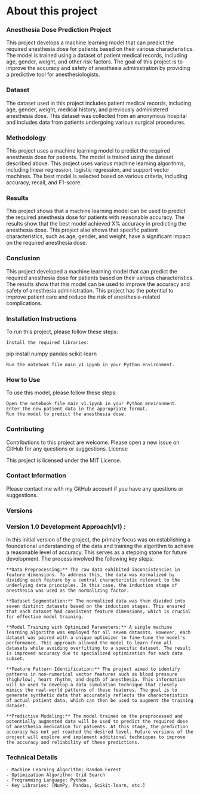 # **About this project** 


### **Anesthesia Dose Prediction Project**

This project develops a machine learning model that can predict the required anesthesia dose for patients based on their various characteristics. The model is trained using a dataset of patient medical records, including age, gender, weight, and other risk factors. The goal of this project is to improve the accuracy and safety of anesthesia administration by providing a predictive tool for anesthesiologists.

### Dataset

The dataset used in this project includes patient medical records, including age, gender, weight, medical history, and previously administered anesthesia dose. This dataset was collected from an anonymous hospital and includes data from patients undergoing various surgical procedures.

### Methodology

This project uses a machine learning model to predict the required anesthesia dose for patients. The model is trained using the dataset described above. This project uses various machine learning algorithms, including linear regression, logistic regression, and support vector machines. The best model is selected based on various criteria, including accuracy, recall, and F1-score.

### Results

This project shows that a machine learning model can be used to predict the required anesthesia dose for patients with reasonable accuracy. The results show that the best model achieved X% accuracy in predicting the anesthesia dose. This project also shows that specific patient characteristics, such as age, gender, and weight, have a significant impact on the required anesthesia dose.

### Conclusion

This project developed a machine learning model that can predict the required anesthesia dose for patients based on their various characteristics. The results show that this model can be used to improve the accuracy and safety of anesthesia administration. This project has the potential to improve patient care and reduce the risk of anesthesia-related complications.


### Installation Instructions


To run this project, please follow these steps:

    Install the required libraries:

pip install numpy pandas scikit-learn

    Run the notebook file main_v1.ipynb in your Python environment.


### How to Use

To use this model, please follow these steps:

    Open the notebook file main_v1.ipynb in your Python environment.
    Enter the new patient data in the appropriate format.
    Run the model to predict the anesthesia dose.

### Contributing

Contributions to this project are welcome. Please open a new issue on GitHub for any questions or suggestions.
License

This project is licensed under the MIT License.


### Contact Information

Please contact me with my GitHub account if you have any questions or suggestions.


### **Versions** 

### Version 1.0 Development Approach(v1) : 


In this initial version of the project, the primary focus was on establishing a foundational understanding of the data and training the algorithm to achieve a reasonable level of accuracy. This serves as a stepping stone for future development. The process involved the following key steps:

    **Data Preprocessing:** The raw data exhibited inconsistencies in feature dimensions. To address this, the data was normalized by dividing each feature by a central characteristic relevant to the underlying data principles. In this case, the induction stage of anesthesia was used as the normalizing factor.

    **Dataset Segmentation:** The normalized data was then divided into seven distinct datasets based on the induction stages. This ensured that each dataset had consistent feature dimensions, which is crucial for effective model training.

    **Model Training with Optimized Parameters:** A single machine learning algorithm was employed for all seven datasets. However, each dataset was paired with a unique optimizer to fine-tune the model's performance. This approach allowed the model to learn from all datasets while avoiding overfitting to a specific dataset. The result is improved accuracy due to specialized optimization for each data subset.

    **Feature Pattern Identification:** The project aimed to identify patterns in non-numerical vector features such as blood pressure (high/low), heart rhythm, and depth of anesthesia. This information will be used to develop a data simulation technique that closely mimics the real-world patterns of these features. The goal is to generate synthetic data that accurately reflects the characteristics of actual patient data, which can then be used to augment the training dataset.

    **Predictive Modeling:** The model trained on the preprocessed and potentially augmented data will be used to predict the required dose of anesthesia medication for patients. At this stage, the prediction accuracy has not yet reached the desired level. Future versions of the project will explore and implement additional techniques to improve the accuracy and reliability of these predictions.

### Technical Details

    - Machine Learning Algorithm: Random Forest
    - Optimization Algorithm: Grid Search
    - Programming Language: Python
    - Key Libraries: [NumPy, Pandas, Scikit-learn, etc.]